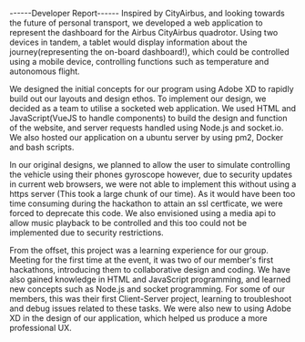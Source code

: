 ------Developer Report------
Inspired by CityAirbus, and looking towards the future of personal transport, we developed a web application to represent the dashboard for the Airbus CityAirbus quadrotor. Using two devices in tandem, a tablet would display information about the journey(representing the on-board dashboard!), which could be controlled using a mobile device, controlling functions such as temperature and autonomous flight.

We designed the initial concepts for our program using Adobe XD to rapidly build out our layouts and design ethos. To implement our design, we decided as a team to utilise a socketed web application. We used HTML and JavaScript(VueJS to handle components) to build the design and function of the website, and server requests handled using Node.js and socket.io. We also hosted our application on a ubuntu server by using pm2, Docker and bash scripts.

In our original designs, we planned to allow the user to simulate controlling the vehicle using their phones gyroscope however, due to security updates in current web browsers, we were not able to implement this without using a https server (This took a large chunk of our time). As it would have been too time consuming during the hackathon to attain an ssl certficate, we were forced to deprecate this code. We also envisioned using a media api to allow music playback to be controlled and this too could not be implemented due to security restrictions.

From the offset, this project was a learning experience for our group. Meeting for the first time at the event, it was two of our member's first hackathons, introducing them to collaborative design and coding. We have also gained knowledge in HTML and JavaScript programming, and learned new concepts such as Node.js and socket programming. For some of our members, this was their first Client-Server project, learning to troubleshoot and debug issues related to these tasks. We were also new to using Adobe XD in the design of our application, which helped us produce a more professional UX.
